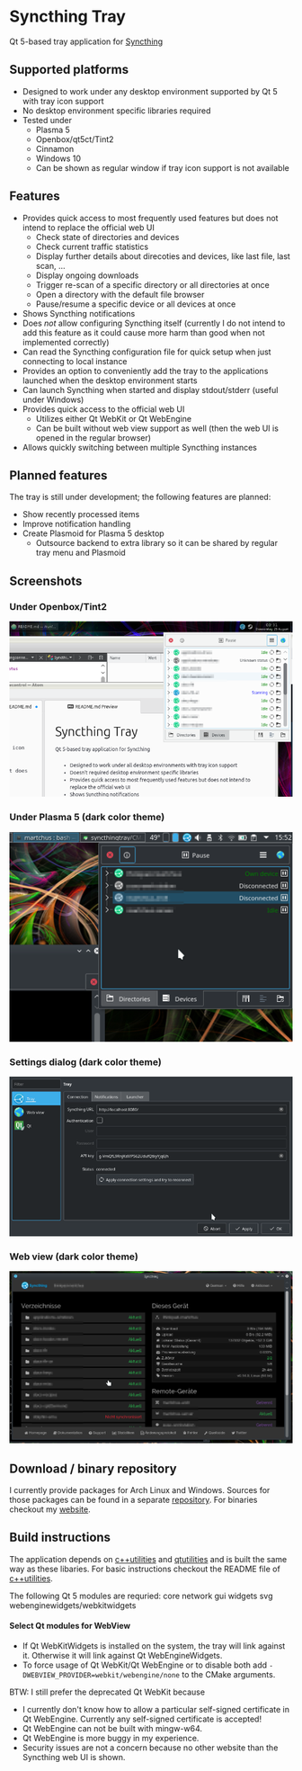 # Syncthing Tray
Qt 5-based tray application for [Syncthing](https://github.com/syncthing/syncthing)

## Supported platforms
* Designed to work under any desktop environment supported by Qt 5 with tray icon
support
* No desktop environment specific libraries required
* Tested under
  * Plasma 5
  * Openbox/qt5ct/Tint2
  * Cinnamon
  * Windows 10
  * Can be shown as regular window if tray icon support is not available

## Features
* Provides quick access to most frequently used features but does not intend to replace the official web UI
  * Check state of directories and devices
  * Check current traffic statistics
  * Display further details about direcoties and devices, like last file, last
    scan, ...
  * Display ongoing downloads
  * Trigger re-scan of a specific directory or all directories at once
  * Open a directory with the default file browser
  * Pause/resume a specific device or all devices at once
* Shows Syncthing notifications
* Does *not* allow configuring Syncthing itself (currently I do not intend to add this feature as it could cause more harm than good when not implemented correctly)
* Can read the Syncthing configuration file for quick setup when just connecting to local instance
* Provides an option to conveniently add the tray to the applications launched when the desktop environment starts
* Can launch Syncthing when started and display stdout/stderr (useful under Windows)
* Provides quick access to the official web UI
  * Utilizes either Qt WebKit or Qt WebEngine
  * Can be built without web view support as well (then the web UI is opened in the regular browser)
* Allows quickly switching between multiple Syncthing instances

## Planned features
The tray is still under development; the following features are planned:
* Show recently processed items
* Improve notification handling
* Create Plasmoid for Plasma 5 desktop
  * Outsource backend to extra library so it can be shared by regular tray menu
    and Plasmoid

## Screenshots

### Under Openbox/Tint2
![Openbox/Tint2](/resources/screenshots/tint2.png?raw=true)

### Under Plasma 5 (dark color theme)
![Plasma 5](/resources/screenshots/plasma.png?raw=true)

### Settings dialog (dark color theme)
![Settings dialog](/resources/screenshots/settings.png?raw=true)

### Web view (dark color theme)
![Web view](/resources/screenshots/webview.png?raw=true)

## Download / binary repository
I currently provide packages for Arch Linux and Windows. Sources for those packages can be found in a
separate [repository](https://github.com/Martchus/PKGBUILDs). For binaries checkout my
[website](http://martchus.no-ip.biz/website/page.php?name=programming).

## Build instructions
The application depends on [c++utilities](https://github.com/Martchus/cpp-utilities) and [qtutilities](https://github.com/Martchus/qtutilities) and is built the same way as these libaries. For basic instructions checkout the README file of [c++utilities](https://github.com/Martchus/cpp-utilities).

The following Qt 5 modules are requried: core network gui widgets svg webenginewidgets/webkitwidgets

#### Select Qt modules for WebView
* If Qt WebKitWidgets is installed on the system, the tray will link against it. Otherwise it will link against Qt WebEngineWidgets.
* To force usage of Qt WebKit/Qt WebEngine or to disable both add `-DWEBVIEW_PROVIDER=webkit/webengine/none` to the CMake arguments.

BTW: I still prefer the deprecated Qt WebKit because
* I currently don't know how to allow a particular self-signed certificate in Qt WebEngine. Currently any self-signed certificate is accepted!
* Qt WebEngine can not be built with mingw-w64.
* Qt WebEngine is more buggy in my experience.
* Security issues are not a concern because no other website than the Syncthing web UI is shown.
